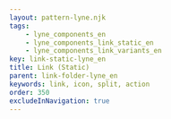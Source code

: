 ```yaml
---
layout: pattern-lyne.njk
tags: 
    - lyne_components_en
    - lyne_components_link_static_en
    - lyne_components_link_variants_en
key: link-static-lyne_en
title: Link (Static)
parent: link-folder-lyne_en
keywords: link, icon, split, action
order: 350
excludeInNavigation: true
---
```

